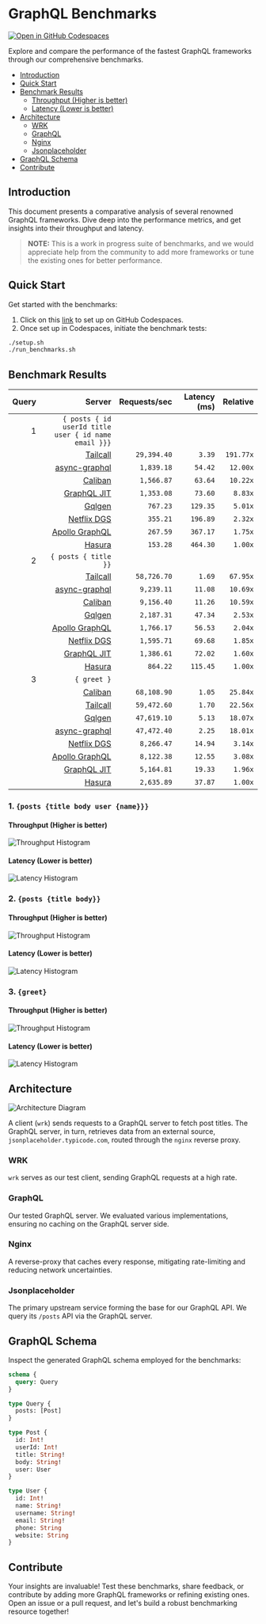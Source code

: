 # GraphQL Benchmarks <!-- omit from toc -->

[![Open in GitHub Codespaces](https://github.com/codespaces/badge.svg)](https://codespaces.new/tailcallhq/graphql-benchmarks)

Explore and compare the performance of the fastest GraphQL frameworks through our comprehensive benchmarks.

- [Introduction](#introduction)
- [Quick Start](#quick-start)
- [Benchmark Results](#benchmark-results)
  - [Throughput (Higher is better)](#throughput-higher-is-better)
  - [Latency (Lower is better)](#latency-lower-is-better)
- [Architecture](#architecture)
  - [WRK](#wrk)
  - [GraphQL](#graphql)
  - [Nginx](#nginx)
  - [Jsonplaceholder](#jsonplaceholder)
- [GraphQL Schema](#graphql-schema)
- [Contribute](#contribute)

[Tailcall]: https://github.com/tailcallhq/tailcall
[Gqlgen]: https://github.com/99designs/gqlgen
[Apollo GraphQL]: https://github.com/apollographql/apollo-server
[Netflix DGS]: https://github.com/netflix/dgs-framework
[Caliban]: https://github.com/ghostdogpr/caliban
[async-graphql]: https://github.com/async-graphql/async-graphql
[Hasura]: https://github.com/hasura/graphql-engine
[GraphQL JIT]: https://github.com/zalando-incubator/graphql-jit

## Introduction

This document presents a comparative analysis of several renowned GraphQL frameworks. Dive deep into the performance metrics, and get insights into their throughput and latency.

> **NOTE:** This is a work in progress suite of benchmarks, and we would appreciate help from the community to add more frameworks or tune the existing ones for better performance.

## Quick Start

Get started with the benchmarks:

1. Click on this [link](https://codespaces.new/tailcallhq/graphql-benchmarks) to set up on GitHub Codespaces.
2. Once set up in Codespaces, initiate the benchmark tests:

```bash
./setup.sh
./run_benchmarks.sh
```

## Benchmark Results

<!-- PERFORMANCE_RESULTS_START -->

| Query | Server | Requests/sec | Latency (ms) | Relative |
|-------:|--------:|--------------:|--------------:|---------:|
| 1 | `{ posts { id userId title user { id name email }}}` |
|| [Tailcall] | `29,394.40` | `3.39` | `191.77x` |
|| [async-graphql] | `1,839.18` | `54.42` | `12.00x` |
|| [Caliban] | `1,566.87` | `63.64` | `10.22x` |
|| [GraphQL JIT] | `1,353.08` | `73.60` | `8.83x` |
|| [Gqlgen] | `767.23` | `129.35` | `5.01x` |
|| [Netflix DGS] | `355.21` | `196.89` | `2.32x` |
|| [Apollo GraphQL] | `267.59` | `367.17` | `1.75x` |
|| [Hasura] | `153.28` | `464.30` | `1.00x` |
| 2 | `{ posts { title }}` |
|| [Tailcall] | `58,726.70` | `1.69` | `67.95x` |
|| [async-graphql] | `9,239.11` | `11.08` | `10.69x` |
|| [Caliban] | `9,156.40` | `11.26` | `10.59x` |
|| [Gqlgen] | `2,187.31` | `47.34` | `2.53x` |
|| [Apollo GraphQL] | `1,766.17` | `56.53` | `2.04x` |
|| [Netflix DGS] | `1,595.71` | `69.68` | `1.85x` |
|| [GraphQL JIT] | `1,386.61` | `72.02` | `1.60x` |
|| [Hasura] | `864.22` | `115.45` | `1.00x` |
| 3 | `{ greet }` |
|| [Caliban] | `68,108.90` | `1.05` | `25.84x` |
|| [Tailcall] | `59,472.60` | `1.70` | `22.56x` |
|| [Gqlgen] | `47,619.10` | `5.13` | `18.07x` |
|| [async-graphql] | `47,472.40` | `2.25` | `18.01x` |
|| [Netflix DGS] | `8,266.47` | `14.94` | `3.14x` |
|| [Apollo GraphQL] | `8,122.38` | `12.55` | `3.08x` |
|| [GraphQL JIT] | `5,164.81` | `19.33` | `1.96x` |
|| [Hasura] | `2,635.89` | `37.87` | `1.00x` |

<!-- PERFORMANCE_RESULTS_END -->



### 1. `{posts {title body user {name}}}`
#### Throughput (Higher is better)

![Throughput Histogram](assets/req_sec_histogram1.png)

#### Latency (Lower is better)

![Latency Histogram](assets/latency_histogram1.png)

### 2. `{posts {title body}}`
#### Throughput (Higher is better)

![Throughput Histogram](assets/req_sec_histogram2.png)

#### Latency (Lower is better)

![Latency Histogram](assets/latency_histogram2.png)

### 3. `{greet}`
#### Throughput (Higher is better)

![Throughput Histogram](assets/req_sec_histogram3.png)

#### Latency (Lower is better)

![Latency Histogram](assets/latency_histogram3.png)

## Architecture

![Architecture Diagram](assets/architecture.png)

A client (`wrk`) sends requests to a GraphQL server to fetch post titles. The GraphQL server, in turn, retrieves data from an external source, `jsonplaceholder.typicode.com`, routed through the `nginx` reverse proxy.

### WRK

`wrk` serves as our test client, sending GraphQL requests at a high rate.

### GraphQL

Our tested GraphQL server. We evaluated various implementations, ensuring no caching on the GraphQL server side.

### Nginx

A reverse-proxy that caches every response, mitigating rate-limiting and reducing network uncertainties.

### Jsonplaceholder

The primary upstream service forming the base for our GraphQL API. We query its `/posts` API via the GraphQL server.

## GraphQL Schema

Inspect the generated GraphQL schema employed for the benchmarks:

```graphql
schema {
  query: Query
}

type Query {
  posts: [Post]
}

type Post {
  id: Int!
  userId: Int!
  title: String!
  body: String!
  user: User
}

type User {
  id: Int!
  name: String!
  username: String!
  email: String!
  phone: String
  website: String
}
```

## Contribute

Your insights are invaluable! Test these benchmarks, share feedback, or contribute by adding more GraphQL frameworks or refining existing ones. Open an issue or a pull request, and let's build a robust benchmarking resource together!
